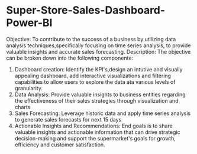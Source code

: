 # Super-Store-Sales-Dashboard-Power-BI
Objective:
To contribute to the success of a business by utilizing data analysis techniques,specifically focusing on time series analysis, to provide valuable insights and accurate sales forecasting.
Description:
The objective can be broken down into the following componente:
1. Dashboard creation: Identify the KPI's,design an intutive and visually appealing dashboard, add interactive visualizations and filtering capabilities to allow users to explore the data ata various levels of granularity.
2. Data Analysis: Provide valuable insights to business entities regarding the effectiveness of their sales strategies through visualization and charts
3. Sales Forecasting: Leverage historic data and apply time series analysis to generate sales forecasts for next 15 days
4. Actionable Insights and Recommendations: End goals is to share valuable insights and actionable information that can drive strategic decision-making and support the supermarket's goals for growth, efficiency and customer satisfaction.
